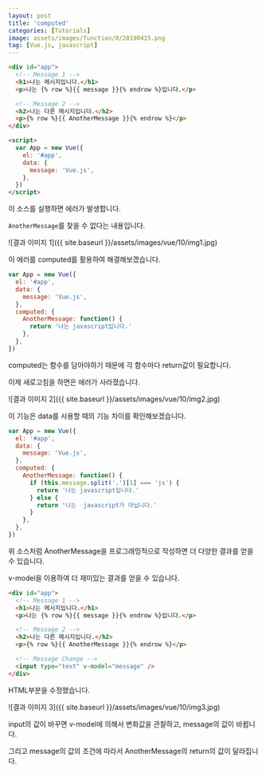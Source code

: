 ```yaml
---
layout: post
title: 'computed'
categories: [Tutorials]
image: assets/images/function/0/20190415.png
tag: [Vue.js, javascript]
---
```


```html
<div id="app">
  <!-- Message 1 -->
  <h1>나는 메시지입니다.</h1>
  <p>나는 {% row %}{{ message }}{% endrow %}입니다.</p>

  <!-- Message 2 -->
  <h2>나는 다른 메시지입니다.</h2>
  <p>{% row %}{{ AnotherMessage }}{% endrow %}</p>
</div>

<script>
  var App = new Vue({
    el: '#app',
    data: {
      message: 'Vue.js',
    },
  })
</script>
```

이 소스를 실행하면 에러가 발생합니다.

`AnotherMessage`를 찾을 수 없다는 내용입니다.

![결과 이미지 1]({{ site.baseurl }}/assets/images/vue/10/img1.jpg)

이 에러를 computed를 활용하여 해결해보겠습니다.

```javascript
var App = new Vue({
  el: '#app',
  data: {
    message: 'Vue.js',
  },
  computed: {
    AnotherMessage: function() {
      return '나는 javascript입니다.'
    },
  },
})
```

computed는 함수를 담아야하기 때문에 각 함수마다 return값이 필요합니다.

이제 새로고침을 하면은 에러가 사라졌습니다.

![결과 이미지 2]({{ site.baseurl }}/assets/images/vue/10/img2.jpg)

이 기능은 data를 사용할 때의 기능 차이를 확인해보겠습니다.

```javascript
var App = new Vue({
  el: '#app',
  data: {
    message: 'Vue.js',
  },
  computed: {
    AnotherMessage: function() {
      if (this.message.split('.')[1] === 'js') {
        return '나는 javascript입니다.'
      } else {
        return '나는  javascript가 아닙니다.'
      }
    },
  },
})
```

위 소스처럼 AnotherMessage을 프로그래밍적으로 작성하면 더 다양한 결과를 얻을 수 있습니다.

v-model을 이용하여 더 재미있는 결과를 얻을 수 있습니다.

```html
<div id="app">
  <!-- Message 1 -->
  <h1>나는 메시지입니다.</h1>
  <p>나는 {% row %}{{ message }}{% endrow %}입니다.</p>

  <!-- Message 2 -->
  <h2>나는 다른 메시지입니다.</h2>
  <p>{% row %}{{ AnotherMessage }}{% endrow %}</p>

  <!-- Message Change -->
  <input type="text" v-model="message" />
</div>
```

HTML부분을 수정했습니다.

![결과 이미지 3]({{ site.baseurl }}/assets/images/vue/10/img3.jpg)

input의 값이 바꾸면 v-model에 의해서 변화값을 관찰하고, message의 값이 바뀝니다.

그리고 message의 값의 조건에 따라서 AnotherMessage의 return의 값이 달라집니다.
